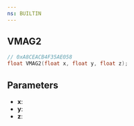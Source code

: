 ```yaml
---
ns: BUILTIN
---
```

## VMAG2

```c
// 0xA8CEACB4F35AE058
float VMAG2(float x, float y, float z);
```

## Parameters
* **x**:
* **y**:
* **z**:
